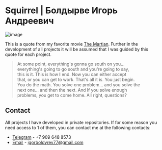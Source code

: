 # Squirrel | Болдырве Игорь Андреевич
<!--
**24Squirrel04/24Squirrel04** is a ✨ _special_ ✨ repository because its `README.md` (this file) appears on your GitHub profile.

Here are some ideas to get you started:

- 🔭 I’m currently working on ...
- 🌱 I’m currently learning ...
- 👯 I’m looking to collaborate on ...
- 🤔 I’m looking for help with ...
- 💬 Ask me about ...
- 📫 How to reach me: ...
- 😄 Pronouns: ...
- ⚡ Fun fact: ...
-->
![image](https://i.postimg.cc/mZVf4bdr/6-end.jpg)

This is a quote from my favorite movie [The Martian](https://en.wikiquote.org/wiki/The_Martian_(film)). Further in the development of all projects it will be assumed that I was guided by this quote for each project.

> At some point, everything's gonna go south on you...  
> everything's going to go south and you're going to say,  
> this is it. This is how I end. Now you can either accept  
> that, or you can get to work. That's all it is. You just begin.  
> You do the math. You solve one problem... and you solve the  
> next one... and then the next. And If you solve enough  
> problems, you get to come home. All right, questions?

## Contact

All projects I have developed in private repositories. If for some reason you need access to 1 of them, you can contact me at the following contacts:

- [Telegram](https://web.telegram.org/a/) - +7 909 648 8573
- [Email](https://mail.google.com) - igorboldyrev77@gmail.com
<!-- My current work experience is 1 year and 1 months. I'm a backend developer in Python.-->
<!-- ![Snake animation](https://github.com/24Squirrel04/24Squirrel04/blob/output/github-contribution-grid-snake.svg) -->
